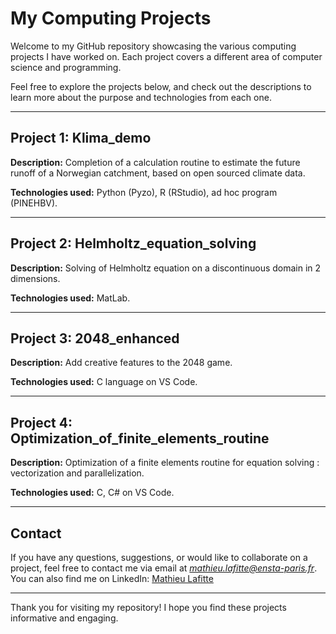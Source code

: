 # My Computing Projects

Welcome to my GitHub repository showcasing the various computing projects I have worked on. 
Each project covers a different area of computer science and programming.

Feel free to explore the projects below, and check out the descriptions to learn more about the purpose and technologies from each one.

---------------------------------------

## Project 1: Klima_demo
**Description:** Completion of a calculation routine to estimate the future runoff of a Norwegian catchment, based on open sourced climate data.

**Technologies used:** Python (Pyzo), R (RStudio), ad hoc program (PINEHBV).

---------------------------------------

## Project 2: Helmholtz_equation_solving
**Description:** Solving of Helmholtz equation on a discontinuous domain in 2 dimensions.

**Technologies used:** MatLab.

---------------------------------------

## Project 3: 2048_enhanced
**Description:** Add creative features to the 2048 game.

**Technologies used:** C language on VS Code.

---------------------------------------

## Project 4: Optimization_of_finite_elements_routine
**Description:** Optimization of a finite elements routine for equation solving : vectorization and parallelization.

**Technologies used:** C, C# on VS Code.

---------------------------------------

## Contact

If you have any questions, suggestions, or would like to collaborate on a project, feel free to contact me via email at *mathieu.lafitte@ensta-paris.fr*.
You can also find me on LinkedIn: [Mathieu Lafitte](https://linkedin.com/in/mathieu-lafitte-188679247)

---------------------------------------

Thank you for visiting my repository! I hope you find these projects informative and engaging.
